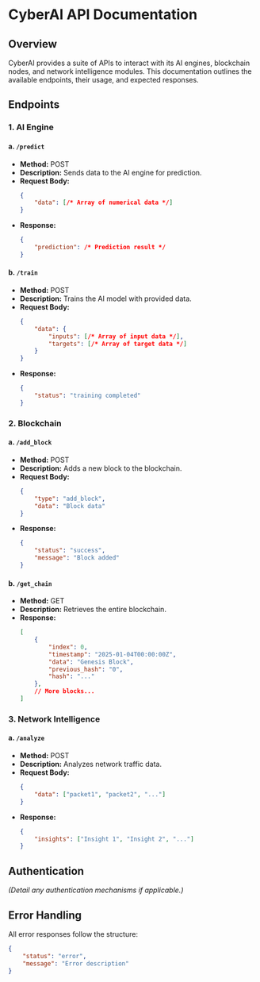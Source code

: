 # CyberAI API Documentation

## Overview

CyberAI provides a suite of APIs to interact with its AI engines, blockchain nodes, and network intelligence modules. This documentation outlines the available endpoints, their usage, and expected responses.

## Endpoints

### 1. AI Engine

#### a. `/predict`

- **Method:** POST
- **Description:** Sends data to the AI engine for prediction.
- **Request Body:**
    ```json
    {
        "data": [/* Array of numerical data */]
    }
    ```
- **Response:**
    ```json
    {
        "prediction": /* Prediction result */
    }
    ```

#### b. `/train`

- **Method:** POST
- **Description:** Trains the AI model with provided data.
- **Request Body:**
    ```json
    {
        "data": {
            "inputs": [/* Array of input data */],
            "targets": [/* Array of target data */]
        }
    }
    ```
- **Response:**
    ```json
    {
        "status": "training completed"
    }
    ```

### 2. Blockchain

#### a. `/add_block`

- **Method:** POST
- **Description:** Adds a new block to the blockchain.
- **Request Body:**
    ```json
    {
        "type": "add_block",
        "data": "Block data"
    }
    ```
- **Response:**
    ```json
    {
        "status": "success",
        "message": "Block added"
    }
    ```

#### b. `/get_chain`

- **Method:** GET
- **Description:** Retrieves the entire blockchain.
- **Response:**
    ```json
    [
        {
            "index": 0,
            "timestamp": "2025-01-04T00:00:00Z",
            "data": "Genesis Block",
            "previous_hash": "0",
            "hash": "..."
        },
        // More blocks...
    ]
    ```

### 3. Network Intelligence

#### a. `/analyze`

- **Method:** POST
- **Description:** Analyzes network traffic data.
- **Request Body:**
    ```json
    {
        "data": ["packet1", "packet2", "..."]
    }
    ```
- **Response:**
    ```json
    {
        "insights": ["Insight 1", "Insight 2", "..."]
    }
    ```

## Authentication

*(Detail any authentication mechanisms if applicable.)*

## Error Handling

All error responses follow the structure:
```json
{
    "status": "error",
    "message": "Error description"
}
